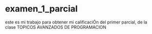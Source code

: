 # examen_1_parcial
este es mi trabajo para obtener mi calificaciÓn del primer parcial, de la clase TOPICOS AVANZADOS DE PROGRAMACION
